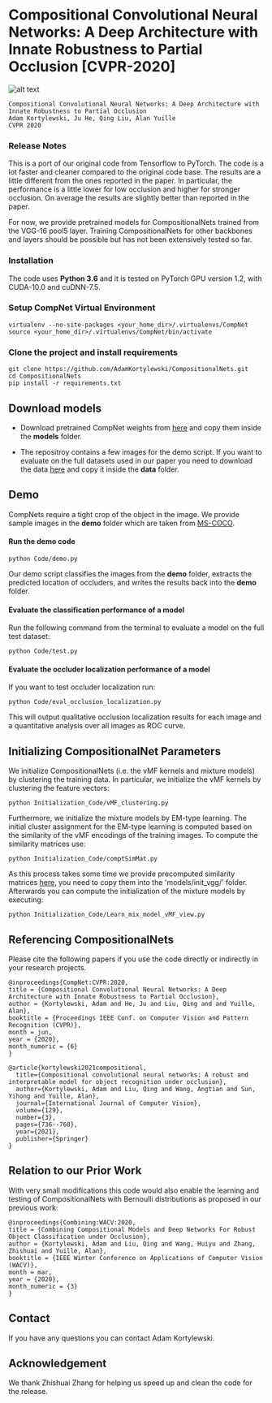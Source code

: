 # Compositional Convolutional Neural Networks: A Deep Architecture with Innate Robustness to Partial Occlusion [CVPR-2020]
![alt text](demo/17029_0_val2017_predclass_car_and_occluder_map.jpg "Title")

```
Compositional Convolutional Neural Networks: A Deep Architecture with Innate Robustness to Partial Occlusion
Adam Kortylewski, Ju He, Qing Liu, Alan Yuille
CVPR 2020
```

### Release Notes

This is a port of our original code from Tensorflow to PyTorch. 
The code is a lot faster and cleaner compared to the original code base. 
The results are a little different from the ones reported in the paper. 
In particular, the performance is a little lower for low occlusion and higher for stronger occlusion.
On average the results are slightly better than reported in the paper.

For now, we provide pretrained models for CompositionalNets trained from the VGG-16 pool5 layer.
Training CompositionalNets for other backbones and layers should be possible but has not been extensively tested so far.
 

### Installation

The code uses **Python 3.6** and it is tested on PyTorch GPU version 1.2, with CUDA-10.0 and cuDNN-7.5.

### Setup CompNet Virtual Environment

```
virtualenv --no-site-packages <your_home_dir>/.virtualenvs/CompNet
source <your_home_dir>/.virtualenvs/CompNet/bin/activate
```

### Clone the project and install requirements

```
git clone https://github.com/AdamKortylewski/CompositionalNets.git
cd CompositionalNets
pip install -r requirements.txt
```

## Download models

* Download pretrained CompNet weights from [here](https://livejohnshopkins-my.sharepoint.com/:u:/g/personal/akortyl1_jh_edu/EYH4UDvQnQ9Ettu7cBQAfZoBFLU0gZeredTmfUssMJCrKg?e=HqxXAs) and copy them inside the **models** folder.

* The repositroy contains a few images for the demo script. If you want to evaluate on the full datasets used in our paper you need to download the data [here](https://livejohnshopkins-my.sharepoint.com/:u:/g/personal/akortyl1_jh_edu/ETsbJHY58hxDjjM-qL9KUU4BsTU1ZlieevTayqJPhFMj9Q?e=Mrf4LQ) and copy it inside the **data** folder.

## Demo

CompNets require a tight crop of the object in the image. We provide sample images in the **demo** folder 
which are taken from [MS-COCO](http://cocodataset.org/).

#### Run the demo code
```
python Code/demo.py 
```

Our demo script classifies the images from the **demo** folder, extracts the predicted location of occluders, and writes the results back into the **demo** folder.
 

#### Evaluate the classification performance of a model

Run the following command from the terminal to evaluate a model on the full test dataset:
```
python Code/test.py 
```

#### Evaluate the occluder localization performance of a model

If you want to test occluder localization run:
```
python Code/eval_occlusion_localization.py
``` 
This will output qualitative occlusion localization results for each image and a quantitative analysis over all images 
as ROC curve.

## Initializing CompositionalNet Parameters

We initialize CompositionalNets (i.e. the vMF kernels and mixture models) by clustering the training data. 
In particular, we initialize the vMF kernels by clustering the feature vectors:

```
python Initialization_Code/vMF_clustering.py
``` 

Furthermore, we initialize the mixture models by EM-type learning.
The initial cluster assignment for the EM-type learning is computed based on the similarity of the vMF encodings of the training images.
To compute the similarity matrices use:
 
```
python Initialization_Code/comptSimMat.py
``` 

As this process takes some time we provide precomputed similarity matrices [here](https://livejohnshopkins-my.sharepoint.com/:u:/g/personal/akortyl1_jh_edu/EU6OcwaW7l1IhpggHJBCjeIBB_xLd28bDUIcoPHKUOhxqg?e=5k34Nx), you need to copy them into the 'models/init_vgg/' folder.
Afterwards you can compute the initialization of the mixture models by executing:

```
python Initialization_Code/Learn_mix_model_vMF_view.py
```


## Referencing CompositionalNets

Please cite the following papers if you use the code directly or indirectly in your research projects.
```
@inproceedings{CompNet:CVPR:2020,
title = {Compositional Convolutional Neural Networks: A Deep Architecture with Innate Robustness to Partial Occlusion},
author = {Kortylewski, Adam and He, Ju and Liu, Qing and and Yuille, Alan},
booktitle = {Proceedings IEEE Conf. on Computer Vision and Pattern Recognition (CVPR)},
month = jun,
year = {2020},
month_numeric = {6}
}

@article{kortylewski2021compositional,
  title={Compositional convolutional neural networks: A robust and interpretable model for object recognition under occlusion},
  author={Kortylewski, Adam and Liu, Qing and Wang, Angtian and Sun, Yihong and Yuille, Alan},
  journal={International Journal of Computer Vision},
  volume={129},
  number={3},
  pages={736--760},
  year={2021},
  publisher={Springer}
}

```

## Relation to our Prior Work

With very small modifications this code would also enable the learning and testing of CompositionalNets with
Bernoulli distributions as proposed in our previous work:
  ```
@inproceedings{Combining:WACV:2020,
title = {Combining Compositional Models and Deep Networks For Robust Object Classification under Occlusion},
author = {Kortylewski, Adam and Liu, Qing and Wang, Huiyu and Zhang, Zhishuai and Yuille, Alan},
booktitle = {IEEE Winter Conference on Applications of Computer Vision (WACV)},
month = mar,
year = {2020},
month_numeric = {3}
}
```

## Contact

If you have any questions you can contact Adam Kortylewski.

## Acknowledgement

We thank Zhishuai Zhang for helping us speed up and clean the code for the release.
